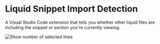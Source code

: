 # Liquid Snippet Import Detection

A Visual Studio Code extension that tells you whether other liquid files are including the snippet or section you're currently viewing.

![Show number of selected lines](https://raw.githubusercontent.com/Microsoft/vscode-extension-samples/master/statusbar-sample/demo.gif)
